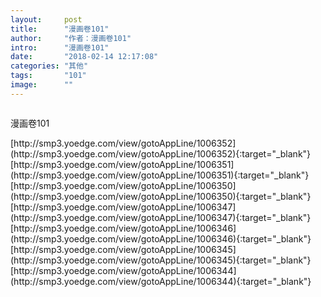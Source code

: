 ```yaml
---
layout:     post
title:      "漫画卷101"
author:     "作者：漫画卷101"
intro:      "漫画卷101"
date:       "2018-02-14 12:17:08"
categories: "其他"
tags:       "101"
image:      ""
---
```

<div style="text-align: center">
<p><img src=""/></p>
</div>
<p class="post-meta">
<span>漫画卷101</span>
</p>
[http://smp3.yoedge.com/view/gotoAppLine/1006352](http://smp3.yoedge.com/view/gotoAppLine/1006352){:target="_blank"}
[http://smp3.yoedge.com/view/gotoAppLine/1006351](http://smp3.yoedge.com/view/gotoAppLine/1006351){:target="_blank"}
[http://smp3.yoedge.com/view/gotoAppLine/1006350](http://smp3.yoedge.com/view/gotoAppLine/1006350){:target="_blank"}
[http://smp3.yoedge.com/view/gotoAppLine/1006347](http://smp3.yoedge.com/view/gotoAppLine/1006347){:target="_blank"}
[http://smp3.yoedge.com/view/gotoAppLine/1006346](http://smp3.yoedge.com/view/gotoAppLine/1006346){:target="_blank"}
[http://smp3.yoedge.com/view/gotoAppLine/1006345](http://smp3.yoedge.com/view/gotoAppLine/1006345){:target="_blank"}
[http://smp3.yoedge.com/view/gotoAppLine/1006344](http://smp3.yoedge.com/view/gotoAppLine/1006344){:target="_blank"}



